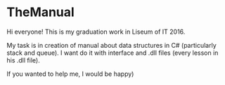# TheManual
Hi everyone!
This is my graduation work in Liseum of IT 2016.

My task is in creation of manual about data structures in C# (particularly stack and queue).
I want do it with interface and .dll files (every lesson in his .dll file).

If you wanted to help me, I would be happy)
